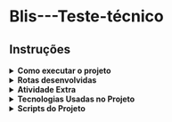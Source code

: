 # Blis---Teste-técnico

## Instruções

<details>
  <summary>
    <strong>Como executar o projeto</strong>
  </summary><br>

  1. Clone o repositório
    `
    git@github.com:JackS1o/Blis---Teste-t-cnico.git
    `
  2. Instale as dependências
    `
    npm install
    `
  3. Crie um arquivo .env e adicione nele as variáveis de ambiente conforme o arquivo .env.exemple

  4. Na raíz do projeto, execute o comando `docker-compose up --build` para subir o container da aplicação e do banco de dados. O servidor estará disponível na porta `3000`.

  5. Acesse o projeto em http://localhost:3000

  6. Entre no container docker com o comando `docker exec -it meu-backend bash`, execute o comando `npm run prisma:migrate` para migrar as tabelas do banco de dados.

  7. Execute o comando `npm test` para executar os testes unitários.

  8. Para parar o container, execute o comando `docker-compose down`.
</details>

<details>
  <summary>
    <strong>Rotas desenvolvidas</strong>
  </summary><br>
  
  - `POST /users` - Cria um novo usuário. O corpo da requisição deve conter o `name`, `birthdate`, `email` e `password` desejados. Exemplo de corpo de requisição:
  ```json
  {
    "name": "Jack",
    "birthdate": "2000-12-15",
    "email": "jack@gmail.com",
    "password": "123456789"
  }
  ```
  a resposta será um objeto com o seguinte formato:
  ```json
  {
    "message": "User created successfully"
  }
  ```

  - `POST /users/login` - Realiza o login de um usuário. O corpo da requisição deve conter o `email` e `password` que existam no banco de dados. O retorno dessa requisição tabém gera um `token`. Exemplo de corpo de requisição:
  ```json
  {
    "email": "jack@gmail.com",
    "password": "123456",
  }
  ```
  a resposta será um objeto com o seguinte formato:
  ```json
  {
    "message": "Login successful",
    "token": "eyJhbGciOiJIUzI1NiIsInR5cCI6IkpXVCJ9.eyJpZCI6ImI2NTQxMTU0LWJkNmQtNDgzNC04N2RlLTc0ZTQyMjczMmZiMCIsImVtYWlsIjoiamFja0BnbWFpbC5jb20iLCJpYXQiOjE3MzQzNTIxMDEsImV4cCI6MTczNDM1NTcwMX0.6dpuKRclgogXkKt6pGyVDG_zWv-pI6hnEKfLw_fssOg",
    "user": {
        "id": "b6541154-bd6d-4834-87de-74e422732fb0",
        "email": "jack@gmail.com",
        "name": "Jack"
    }
  }
  ```

  - `POST /users/documents` - Permite fazer o upload de um documento do usuário. O corpo da requisição deve conter o `name` do documento desejado. Exemplo de corpo de requisição:

  ![alt text](./README/image.png)

  a resposta será um objeto com o seguinte formato:

  ```json
  {
    "message": "Document created successfully",
    "document": {
        "id": "4c81e50d-5fdc-41b9-a3f7-0e2dd5be7a5d",
        "name": "teste",
        "url": "/uploads/1734352778796-648562658-test_document.pdf",
        "user_id": "b6541154-bd6d-4834-87de-74e422732fb0",
        "createdAt": "2024-12-16T12:39:38.800Z",
        "updatedAt": "2024-12-16T12:39:38.800Z"
    }
  }
  ```

  - `GET /uploads/document.pdf` - Rota estática que permite visualizar o documento do usuário. Exemplo de requisição:

  ```json
  /uploads/1734287051299-845511958-test_document.pdf
  ```

  - `POST /abilities` - Permite criar uma habilidade. O corpo da requisição deve conter o `name` da habilidade desejada. Exemplo de corpo de requisição:

  ```json
  {
    "name": "pedreiro"
  }
  ```

  a resposta será um objeto com o seguinte formato:

  ```json
  {
    "id": "5a93ad0b-781b-4c09-83ec-e46a70e3a31a",
    "name": "pedreiro",
    "active": true,
    "createdAt": "2024-12-16T12:42:47.453Z",
    "updatedAt": "2024-12-16T12:42:47.453Z"
  }
  ```

  - `PUT /abilities/:id` - Permite atualizar uma habilidade. O corpo da requisição deve conter o `active` da habilidade desejada. Exemplo de corpo de requisição:

  ```json
  {
    "active": true
  }
  ```
  a resposta será um objeto com o seguinte formato:

  ```json
  {
      "id": "5a93ad0b-781b-4c09-83ec-e46a70e3a31a",
      "name": "pedreiro",
      "active": true,
      "createdAt": "2024-12-16T12:42:47.453Z",
      "updatedAt": "2024-12-16T12:44:48.029Z"
  }
  ```

  - `POST /users/abilities` - Permite associar uma habilidade a um usuário. O corpo da requisição deve conter o `ability_id` e `years_experience` desejados. Exemplo de corpo de requisição:

  ```json
  {
    "ability": "pedreiro",
    "years_experience": 4
  }
  ```

  a resposta é um objeto com o seguinte formato:

  ```json
  {
    "message": "Ability added successfully"
  }
  ```

  - `DELETE /users/abilities` - Permite remover uma ou mais habilidades de um usuário. O corpo da requisição deve conter o `ability` desejado. Exemplo de corpo de requisição:

  ```json
  {
    "abilities": [
        "pedreiro",
        "padeiro"
    ]
  }
  ```
  a resposta é um objeto com o seguinte formato:

  ```json
  {
      "message": "Ability deleted successfully"
  }
  ```

  - `GET /users/abilities` - Permite obter as habilidades de um usuário de forma paginada e ordenada por ordem de criação decrescente. A url da requisição deve conter o `page` e `limit` desejados. Exemplo de url de requisição:

  ```json
    "/users/abilities?page=1&limit=10"
  ```

  a resposta é um objeto com o seguinte formato:

  ```json
  {
    "count": 1,
    "rows": [
        {
            "user_id": "b6541154-bd6d-4834-87de-74e422732fb0",
            "name": "Jack",
            "email": "jack@gmail.com",
            "birthdate": "2000-12-15T00:00:00.000Z",
            "ability": "pedreiro",
            "years_experience": 4,
            "profilePicture": "https://images.dog.ceo/breeds/terrier-scottish/n02097298_9085.jpg"
        }
    ]
  }
  ```
</details>

<details>
    <summary>
      <strong>Atividade Extra</strong>
    </summary><br>

  Atividade extra desenvolvida foi usar a API `https://dog.ceo/api/breeds/image/random` para obter uma imagem de cachorro aleatória e adiciona-la ao perfil do usuário ao criar um novo usuário.
  Essa imagem de cachorro foi adicionada ao banco de dados na tablea `dog_profile_pictures`.

  No retorno da rota - `GET /users/abilities` - foi adicionado o campo `profilePicture` com o link da imagem do cachorro.

  ```json
  {
    "count": 1,
    "rows": [
        {
            "user_id": "b6541154-bd6d-4834-87de-74e422732fb0",
            "name": "Jack",
            "email": "jack@gmail.com",
            "birthdate": "2000-12-15T00:00:00.000Z",
            "ability": "pedreiro",
            "years_experience": 4,
            "profilePicture": "https://images.dog.ceo/breeds/terrier-scottish/n02097298_9085.jpg"
        }
    ]
  }
  ```

</details>

<details>
  <summary>
    <strong>Tecnologias Usadas no Projeto</strong>
  </summary><br>

  - TypeScript
  - Node.js
  - Express
  - Prisma
  - MySQL
  - Docker
  - Docker-Compose
  - Joi
  - Argon2
  - axios
  - dotenv
  - Multer
  - jsonwebtoken
  - jest
</details>

<details>
  <summary>
    <strong>Scripts do Projeto</strong>
  </summary><br>

  - `docker-compose up --build` - Subir o container da aplicação e do banco de dados.
  - `npm run dev` - Subir o servidor local.
  - `npm run prisma:migrate` - Migrar as tabelas do banco de dados.
  - `npm run format` - Formatar o código.
  - `npm run build` - Compilar o código typescript para o javascript.
  - `npm test` - Executar os testes unitários.
</details>
